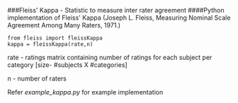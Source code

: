 ###Fleiss' Kappa - Statistic to measure inter rater agreement
####Python implementation of Fleiss' Kappa (Joseph L. Fleiss, Measuring Nominal Scale Agreement Among Many Raters, 1971.)

```
from fleiss import fleissKappa
kappa = fleissKappa(rate,n)
```

rate - ratings matrix containing number of ratings for each subject per category [size- #subjects X #categories]

n - number of raters   

Refer *example_kappa.py* for example implementation
